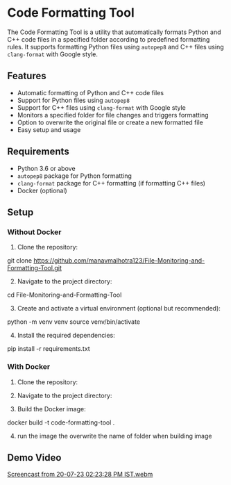 # Code Formatting Tool

The Code Formatting Tool is a utility that automatically formats Python and C++ code files in a specified folder according to predefined formatting rules. It supports formatting Python files using `autopep8` and C++ files using `clang-format` with Google style.

## Features

- Automatic formatting of Python and C++ code files
- Support for Python files using `autopep8`
- Support for C++ files using `clang-format` with Google style
- Monitors a specified folder for file changes and triggers formatting
- Option to overwrite the original file or create a new formatted file
- Easy setup and usage

## Requirements

- Python 3.6 or above
- `autopep8` package for Python formatting
- `clang-format` package for C++ formatting (if formatting C++ files)
- Docker (optional)

## Setup

### Without Docker

1. Clone the repository:

git clone <https://github.com/manavmalhotra123/File-Monitoring-and-Formatting-Tool.git>


2. Navigate to the project directory:

cd File-Monitoring-and-Formatting-Tool


3. Create and activate a virtual environment (optional but recommended):

python -m venv venv
source venv/bin/activate


4. Install the required dependencies:

pip install -r requirements.txt



### With Docker

1. Clone the repository:


2. Navigate to the project directory:


3. Build the Docker image:

docker build -t code-formatting-tool .


4. run the image the overwrite the name of folder when building image



## Demo Video
[Screencast from 20-07-23 02:23:28 PM IST.webm](https://github.com/manavmalhotra123/File-Monitoring-and-Formatting-Tool/assets/110531978/2e840b4a-3fa2-44ab-bffe-95ec7bb92e9b)

